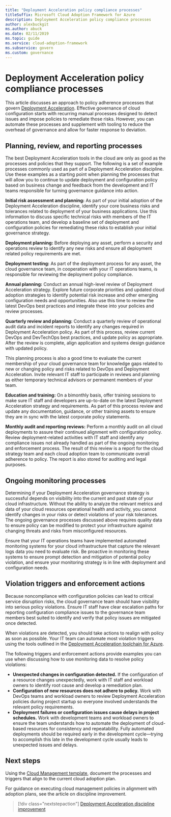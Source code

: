 ```yaml
---
title: "Deployment Acceleration policy compliance processes"
titleSuffix: Microsoft Cloud Adoption Framework for Azure
description: Deployment Acceleration policy compliance processes
author: alexbuckgit
ms.author: abuck
ms.date: 02/11/2019
ms.topic: guide
ms.service: cloud-adoption-framework
ms.subservice: govern
ms.custom: governance
---
```


# Deployment Acceleration policy compliance processes

This article discusses an approach to policy adherence processes that govern [Deployment Acceleration](./index.md). Effective governance of cloud configuration starts with recurring manual processes designed to detect issues and impose policies to remediate those risks. However, you can automate these processes and supplement with tooling to reduce the overhead of governance and allow for faster response to deviation.

## Planning, review, and reporting processes

The best Deployment Acceleration tools in the cloud are only as good as the processes and policies that they support. The following is a set of example processes commonly used as part of a Deployment Acceleration discipline. Use these examples as a starting point when planning the processes that will allow you to continue to update deployment and configuration policy based on business change and feedback from the development and IT teams responsible for turning governance guidance into action.

**Initial risk assessment and planning:** As part of your initial adoption of the Deployment Acceleration discipline, identify your core business risks and tolerances related to deployment of your business applications. Use this information to discuss specific technical risks with members of the IT operations team, and develop a baseline set of deployment and configuration policies for remediating these risks to establish your initial governance strategy.

**Deployment planning:** Before deploying any asset, perform a security and operations review to identify any new risks and ensure all deployment related policy requirements are met.

**Deployment testing:** As part of the deployment process for any asset, the cloud governance team, in cooperation with your IT operations teams, is responsible for reviewing the deployment policy compliance.

**Annual planning:** Conduct an annual high-level review of Deployment Acceleration strategy. Explore future corporate priorities and updated cloud adoption strategies to identify potential risk increase and other emerging configuration needs and opportunities. Also use this time to review the latest DevOps best practices and integrate these into your policies and review processes.

**Quarterly review and planning:** Conduct a quarterly review of operational audit data and incident reports to identify any changes required in Deployment Acceleration policy. As part of this process, review current DevOps and DevTechOps best practices, and update policy as appropriate. After the review is complete, align application and systems design guidance with updated policy.

This planning process is also a good time to evaluate the current membership of your cloud governance team for knowledge gaps related to new or changing policy and risks related to DevOps and Deployment Acceleration. Invite relevant IT staff to participate in reviews and planning as either temporary technical advisors or permanent members of your team.

**Education and training:** On a bimonthly basis, offer training sessions to make sure IT staff and developers are up-to-date on the latest Deployment Acceleration strategy and requirements. As part of this process review and update any documentation, guidance, or other training assets to ensure they are in sync with the latest corporate policy statements.

**Monthly audit and reporting reviews:** Perform a monthly audit on all cloud deployments to assure their continued alignment with configuration policy. Review deployment-related activities with IT staff and identify any compliance issues not already handled as part of the ongoing monitoring and enforcement process. The result of this review is a report for the cloud strategy team and each cloud adoption team to communicate overall adherence to policy. The report is also stored for auditing and legal purposes.

## Ongoing monitoring processes

Determining if your Deployment Acceleration governance strategy is successful depends on visibility into the current and past state of your cloud infrastructure. Without the ability to analyze the relevant metrics and data of your cloud resources operational health and activity, you cannot identify changes in your risks or detect violations of your risk tolerances. The ongoing governance processes discussed above requires quality data to ensure policy can be modified to protect your infrastructure against changing threats and risks from misconfigured resources.

Ensure that your IT operations teams have implemented automated monitoring systems for your cloud infrastructure that capture the relevant logs data you need to evaluate risk. Be proactive in monitoring these systems to ensure prompt detection and mitigation of potential policy violation, and ensure your monitoring strategy is in line with deployment and configuration needs.

## Violation triggers and enforcement actions

Because noncompliance with configuration policies can lead to critical service disruption risks, the cloud governance team should have visibility into serious policy violations. Ensure IT staff have clear escalation paths for reporting configuration compliance issues to the governance team members best suited to identify and verify that policy issues are mitigated once detected.

When violations are detected, you should take actions to realign with policy as soon as possible. Your IT team can automate most violation triggers using the tools outlined in the [Deployment Acceleration toolchain for Azure](toolchain.md).

The following triggers and enforcement actions provide examples you can use when discussing how to use monitoring data to resolve policy violations:

- **Unexpected changes in configuration detected.** If the configuration of a resource changes unexpectedly, work with IT staff and workload owners to identify root cause and develop a remediation plan.
- **Configuration of new resources does not adhere to policy.** Work with DevOps teams and workload owners to review Deployment Acceleration policies during project startup so everyone involved understands the relevant policy requirements.
- **Deployment failures or configuration issues cause delays in project schedules.** Work with development teams and workload owners to ensure the team understands how to automate the deployment of cloud-based resources for consistency and repeatability. Fully automated deployments should be required early in the development cycle&mdash;trying to accomplish this late in the development cycle usually leads to unexpected issues and delays.

## Next steps

Using the [Cloud Management template](./template.md), document the processes and triggers that align to the current cloud adoption plan.

For guidance on executing cloud management policies in alignment with adoption plans, see the article on discipline improvement.

> [!div class="nextstepaction"]
> [Deployment Acceleration discipline improvement](./discipline-improvement.md)
